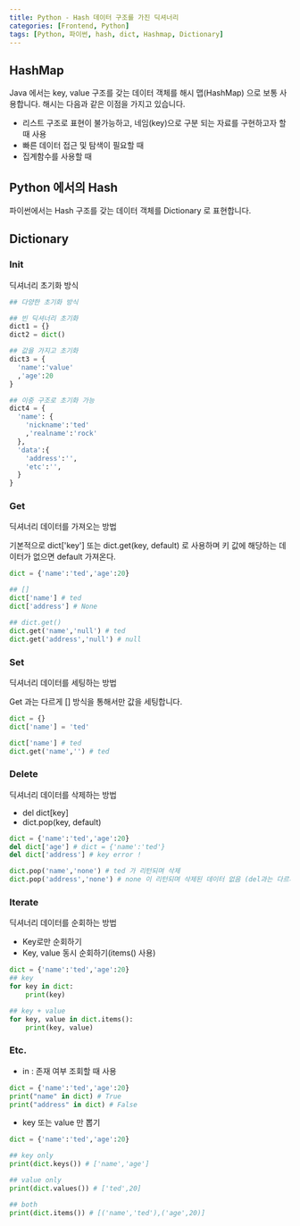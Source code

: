 ```yaml
---
title: Python - Hash 데이터 구조를 가진 딕셔너리
categories: [Frontend, Python]
tags: [Python, 파이썬, hash, dict, Hashmap, Dictionary]
---
```


## HashMap
Java 에서는 key, value 구조를 갖는 데이터 객체를 해시 맵(HashMap) 으로 보통 사용합니다.
해시는 다음과 같은 이점을 가지고 있습니다.

- 리스트 구조로 표현이 불가능하고, 네임(key)으로 구분 되는 자료를 구현하고자 할 때 사용
- 빠른 데이터 접근 및 탐색이 필요할 때
- 집계함수를 사용할 때 

## Python 에서의 Hash
파이썬에서는 Hash 구조를 갖는 데이터 객체를 Dictionary 로 표현합니다.

## Dictionary

### Init
딕셔너리 초기화 방식
```python
## 다양한 초기화 방식

## 빈 딕셔너리 초기화
dict1 = {}
dict2 = dict()

## 값을 가지고 초기화
dict3 = {
  'name':'value'
  ,'age':20
}

## 이중 구조로 초기화 가능
dict4 = {
  'name': {
    'nickname':'ted'
    ,'realname':'rock'
  },
  'data':{
    'address':'',
    'etc':'',
  }
}
```

### Get
딕셔너리 데이터를 가져오는 방법

기본적으로 dict['key'] 또는 dict.get(key, default) 로 사용하며
키 값에 해당하는 데이터가 없으면 default 가져온다.
```python
dict = {'name':'ted','age':20}

## [] 
dict['name'] # ted
dict['address'] # None

## dict.get()
dict.get('name','null') # ted
dict.get('address','null') # null
```

### Set
딕셔너리 데이터를 세팅하는 방법

Get 과는 다르게 [] 방식을 통해서만 값을 세팅합니다.
```python
dict = {}
dict['name'] = 'ted'

dict['name'] # ted
dict.get('name','') # ted
```

### Delete
딕셔너리 데이터를 삭제하는 방법

- del dict[key]
- dict.pop(key, default)

```python
dict = {'name':'ted','age':20}
del dict['age'] # dict = {'name':'ted'}
del dict['address'] # key error !

dict.pop('name','none') # ted 가 리턴되며 삭제
dict.pop('address','none') # none 이 리턴되며 삭제된 데이터 없음 (del과는 다르게 에러가 나지 않고 default를 리턴함.)
```

### Iterate
딕셔너리 데이터를 순회하는 방법

- Key로만 순회하기
- Key, value 동시 순회하기(items() 사용)

```python
dict = {'name':'ted','age':20}
## key
for key in dict:
    print(key)

## key + value
for key, value in dict.items():
    print(key, value)
```

### Etc.

- in : 존재 여부 조회할 때 사용
```python
dict = {'name':'ted','age':20}
print("name" in dict) # True
print("address" in dict) # False
```

- key 또는 value 만 뽑기
```python
dict = {'name':'ted','age':20}

## key only
print(dict.keys()) # ['name','age']

## value only
print(dict.values()) # ['ted',20]

## both 
print(dict.items()) # [('name','ted'),('age',20)]
```